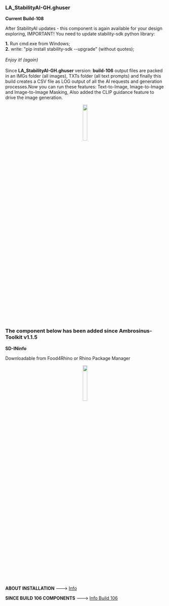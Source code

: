 ### LA_StabilityAI-GH.ghuser

**Current Build-108**

After StabilityAI updates - this component is again available for your design exploring, IMPORTANT! You need to update stability-sdk python library:

**1.** Run cmd.exe from Windows;
<br>
**2.** write: "pip install stability-sdk --upgrade" (without quotes);
<br>
<br>
_Enjoy it! (again)_
<br>
<br>
Since **LA_StabilityAI-GH.ghuser** version: **build-106** output files are packed in an IMGs folder (all images), TXTs folder (all text prompts) and finally this build creates a CSV file as LOG output of all the AI requests and generation processes.Now you can run these features: Text-to-Image, Image-to-Image and Image-to-Image Masking, Also added the CLIP guidance feature to drive the image generation.

<div align="center">
<img src="https://ambrosinus.altervista.org/blog/wp-content/uploads/2023/01/LA_StabilityAI-GH_comp_06.png" width="17%" height="17%">
</div>
<br>

### The component below has been added since Ambrosinus-Toolkit v1.1.5

**SD-INinfo**

Downloadable from Food4Rhino or Rhino Package Manager

<div align="center">
<img src="https://ambrosinus.altervista.org/blog/wp-content/uploads/2023/01/LA_StabilityAI-GH_def_b106.png" width="17%" height="17%">
</div>
<br>

**ABOUT INSTALLATION**  ---> [Info](https://bit.ly/StabilityAI-insideGrasshopper)

**SINCE BUILD 106 COMPONENTS**  ---> [Info Build 106](https://bit.ly/StabilityAI-insideGrasshopperADV)

